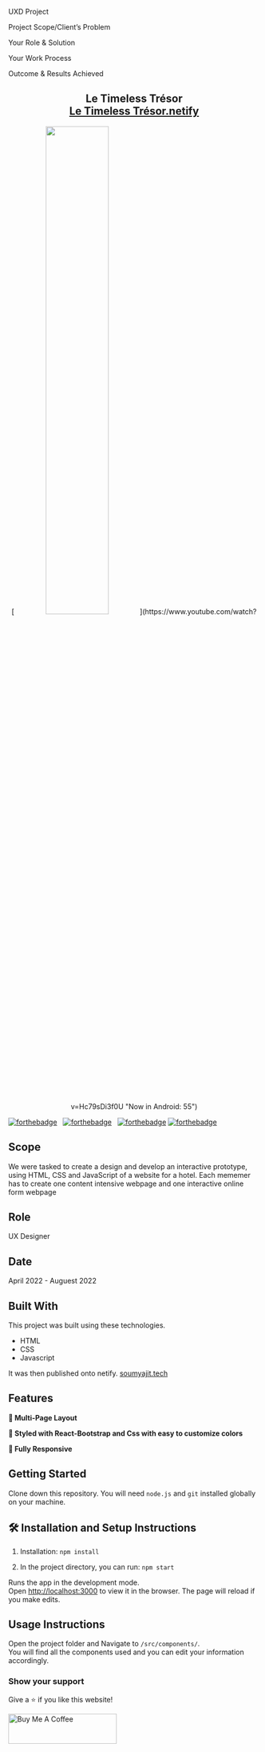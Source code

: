 <p> UXD Project </p> 

<p>Project Scope/Client’s Problem</P>
<p>Your Role & Solution</p>
<p>Your Work Process</P>
<p>Outcome & Results Achieved</p>


<h2 align="center">
   Le Timeless Trésor<br/>
  <a href="https://letimelesstresor.netlify.app/" target="_blank">Le Timeless Trésor.netify</a>
</h2>

<div align="center">
[<img src="https://i.ytimg.com/vi/Hc79sDi3f0U/maxresdefault.jpg" width="50%">](https://www.youtube.com/watch?v=Hc79sDi3f0U "Now in Android: 55")
</div>


[![forthebadge](https://forthebadge.com/images/badges/built-with-love.svg)](https://forthebadge.com) &nbsp;
[![forthebadge](https://forthebadge.com/images/badges/made-with-javascript.svg)](https://forthebadge.com) &nbsp;
[![forthebadge](https://forthebadge.com/images/badges/uses-html.svg)](https://forthebadge.com)
[![forthebadge](https://forthebadge.com/images/badges/uses-css.svg)](https://forthebadge.com)

</center>


## Scope

We were tasked to create a design and develop an interactive prototype, using HTML, CSS and JavaScript of a website for a hotel.
Each mememer has to create one content intensive webpage and one interactive online form webpage

## Role 

UX Designer

## Date 
April 2022 - Auguest 2022 

## Built With

This project was built using these technologies.

- HTML 
- CSS
- Javascript

It was then published onto netify. <a href="[http://soumya-jit.tech/](https://letimelesstresor.netlify.app/)" target="_blank">soumyajit.tech</a>

## Features

**📖 Multi-Page Layout**

**🎨 Styled with React-Bootstrap and Css with easy to customize colors**

**📱 Fully Responsive**

## Getting Started

Clone down this repository. You will need `node.js` and `git` installed globally on your machine.

## 🛠 Installation and Setup Instructions

1. Installation: `npm install`

2. In the project directory, you can run: `npm start`

Runs the app in the development mode.\
Open [http://localhost:3000](http://localhost:3000) to view it in the browser.
The page will reload if you make edits.

## Usage Instructions

Open the project folder and Navigate to `/src/components/`. <br/>
You will find all the components used and you can edit your information accordingly.

### Show your support

Give a ⭐ if you like this website!

<a href="https://www.buymeacoffee.com/soumyajit4419" target="_blank"><img src="https://cdn.buymeacoffee.com/buttons/v2/default-violet.png" alt="Buy Me A Coffee" height= "60px" width= "217px" ></a>
